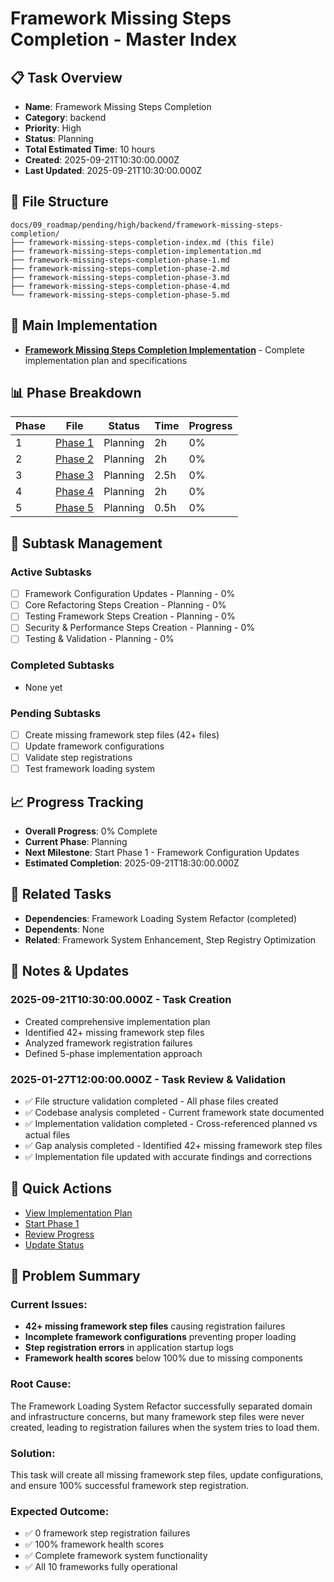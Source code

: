 # Framework Missing Steps Completion - Master Index

## 📋 Task Overview
- **Name**: Framework Missing Steps Completion
- **Category**: backend
- **Priority**: High
- **Status**: Planning
- **Total Estimated Time**: 10 hours
- **Created**: 2025-09-21T10:30:00.000Z
- **Last Updated**: 2025-09-21T10:30:00.000Z

## 📁 File Structure
```
docs/09_roadmap/pending/high/backend/framework-missing-steps-completion/
├── framework-missing-steps-completion-index.md (this file)
├── framework-missing-steps-completion-implementation.md
├── framework-missing-steps-completion-phase-1.md
├── framework-missing-steps-completion-phase-2.md
├── framework-missing-steps-completion-phase-3.md
├── framework-missing-steps-completion-phase-4.md
└── framework-missing-steps-completion-phase-5.md
```

## 🎯 Main Implementation
- **[Framework Missing Steps Completion Implementation](./framework-missing-steps-completion-implementation.md)** - Complete implementation plan and specifications

## 📊 Phase Breakdown
| Phase | File | Status | Time | Progress |
|-------|------|--------|------|----------|
| 1 | [Phase 1](./framework-missing-steps-completion-phase-1.md) | Planning | 2h | 0% |
| 2 | [Phase 2](./framework-missing-steps-completion-phase-2.md) | Planning | 2h | 0% |
| 3 | [Phase 3](./framework-missing-steps-completion-phase-3.md) | Planning | 2.5h | 0% |
| 4 | [Phase 4](./framework-missing-steps-completion-phase-4.md) | Planning | 2h | 0% |
| 5 | [Phase 5](./framework-missing-steps-completion-phase-5.md) | Planning | 0.5h | 0% |

## 🔄 Subtask Management
### Active Subtasks
- [ ] Framework Configuration Updates - Planning - 0%
- [ ] Core Refactoring Steps Creation - Planning - 0%
- [ ] Testing Framework Steps Creation - Planning - 0%
- [ ] Security & Performance Steps Creation - Planning - 0%
- [ ] Testing & Validation - Planning - 0%

### Completed Subtasks
- None yet

### Pending Subtasks
- [ ] Create missing framework step files (42+ files)
- [ ] Update framework configurations
- [ ] Validate step registrations
- [ ] Test framework loading system

## 📈 Progress Tracking
- **Overall Progress**: 0% Complete
- **Current Phase**: Planning
- **Next Milestone**: Start Phase 1 - Framework Configuration Updates
- **Estimated Completion**: 2025-09-21T18:30:00.000Z

## 🔗 Related Tasks
- **Dependencies**: Framework Loading System Refactor (completed)
- **Dependents**: None
- **Related**: Framework System Enhancement, Step Registry Optimization

## 📝 Notes & Updates
### 2025-09-21T10:30:00.000Z - Task Creation
- Created comprehensive implementation plan
- Identified 42+ missing framework step files
- Analyzed framework registration failures
- Defined 5-phase implementation approach

### 2025-01-27T12:00:00.000Z - Task Review & Validation
- ✅ File structure validation completed - All phase files created
- ✅ Codebase analysis completed - Current framework state documented
- ✅ Implementation validation completed - Cross-referenced planned vs actual files
- ✅ Gap analysis completed - Identified 42+ missing framework step files
- ✅ Implementation file updated with accurate findings and corrections

## 🚀 Quick Actions
- [View Implementation Plan](./framework-missing-steps-completion-implementation.md)
- [Start Phase 1](./framework-missing-steps-completion-phase-1.md)
- [Review Progress](#progress-tracking)
- [Update Status](#notes--updates)

## 🎯 Problem Summary

### Current Issues:
- **42+ missing framework step files** causing registration failures
- **Incomplete framework configurations** preventing proper loading
- **Step registration errors** in application startup logs
- **Framework health scores** below 100% due to missing components

### Root Cause:
The Framework Loading System Refactor successfully separated domain and infrastructure concerns, but many framework step files were never created, leading to registration failures when the system tries to load them.

### Solution:
This task will create all missing framework step files, update configurations, and ensure 100% successful framework step registration.

### Expected Outcome:
- ✅ 0 framework step registration failures
- ✅ 100% framework health scores
- ✅ Complete framework system functionality
- ✅ All 10 frameworks fully operational
